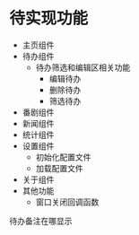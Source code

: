 # 待实现功能

+ 主页组件
+ 待办组件
  + 待办筛选和编辑区相关功能
    + 编辑待办
    + 删除待办
    + 筛选待办
+ 番剧组件
+ 新闻组件
+ 统计组件
+ 设置组件
  + 初始化配置文件
  + 加载配置文件
+ 关于组件
+ 其他功能
  + 窗口关闭回调函数

待办备注在哪显示
